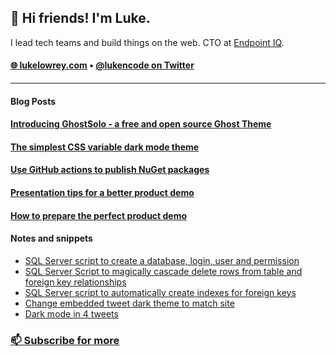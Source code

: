 <h2>👋 Hi friends! I'm Luke.</h3>
<p> 
  I lead tech teams and build things on the web. CTO at <a href='https://endpointiq.com.au/'>Endpoint IQ</a>.
</p>
<h4>
  <a href="https://lukelowrey.com">🌐 lukelowrey.com</a> • 
  <a href="https://twitter.com/lukencode">@lukencode on Twitter</a>
</h4>

<hr />

#### Blog Posts
<!--START_SECTION:feed-->
#### [Introducing GhostSolo - a free and open source Ghost Theme](https:&#x2F;&#x2F;lukelowrey.com&#x2F;ghostsolo-a-free-and-open-source-ghost-theme&#x2F;) 
 
#### [The simplest CSS variable dark mode theme](https:&#x2F;&#x2F;lukelowrey.com&#x2F;css-variable-theme-switcher&#x2F;) 
 
#### [Use GitHub actions to publish NuGet packages](https:&#x2F;&#x2F;lukelowrey.com&#x2F;use-github-actions-to-publish-nuget-packages&#x2F;) 
 
#### [Presentation tips for a better product demo](https:&#x2F;&#x2F;lukelowrey.com&#x2F;product-demo-presentation-tips&#x2F;) 
 
#### [How to prepare the perfect product demo](https:&#x2F;&#x2F;lukelowrey.com&#x2F;product-demo-checklist&#x2F;) 
 
<!--END_SECTION:feed-->

#### Notes and snippets
<!--START_SECTION:notes-->
* [SQL Server script to create a database, login, user and permission](https:&#x2F;&#x2F;lukelowrey.com&#x2F;sql-server-script-to-create-a-database-user-a&#x2F;)
* [SQL Server Script to magically cascade delete rows from table and foreign key relationships](https:&#x2F;&#x2F;lukelowrey.com&#x2F;magic-cacscade-delete-sql-server-script&#x2F;)
* [SQL Server script to automatically create indexes for foreign keys](https:&#x2F;&#x2F;lukelowrey.com&#x2F;sql-server-script-to-automatically-create-indexes-for-foreign-keys&#x2F;)
* [Change embedded tweet dark theme to match site](https:&#x2F;&#x2F;lukelowrey.com&#x2F;change-embedded-tweet-dark-theme-to-match-site&#x2F;)
* [Dark mode in 4 tweets](https:&#x2F;&#x2F;lukelowrey.com&#x2F;dark-mode-in-four-tweets&#x2F;)
<!--END_SECTION:notes-->

### [📫 Subscribe for more](https://lukelowrey.com/signup/)
